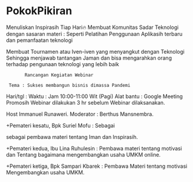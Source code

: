 # PokokPikiran
Menuliskan Inspirasih Tiap Hari🔥
Membuat Komunitas Sadar Teknologi dengan sasaran materi : Seperti 
Pelatihan Penggunaan Aplikasih terbaru dan pemanfaatan teknologi

Membuat Tournamen atau Iven-iven yang menyangkut dengan Teknologi 
Sehingga menjawab tantangan Jaman dan bisa mengarahkan orang terhadap
pengunaan teknologi yang lebih baik






           Rancangan Kegiatan Webinar 

     Tema : Sukses membangun bisnis dimassa Pandemi

 Hari/tgl : 
 Waktu : Jam 10:00-11:00 Wit (Pagi)
 Alat bantu : Google Meeting
 Promosih Webinar dilakukan 3 hr sebelum Webinar dilaksanakan. 

  Host Immanuel Runaweri.
 Moderator : Berthus Mansnembra.

 +Pemateri kesatu, Bpk Suriel Mofu : 
 Sebagai 

 sebagai pembawa materi tentang
 Iman dan Inspirasih. 

 +Pemateri kedua, Ibu Lina Ruhulesin : Pembawa materi tentang motivasi
dan Tentang bagaimana mengembangkan usaha UMKM online. 

 +Pemateri ketiga, Bpk Sampari Kbarek : Pembawa Materi tentang motivasi
Mengembangkan usaha UMKM.

